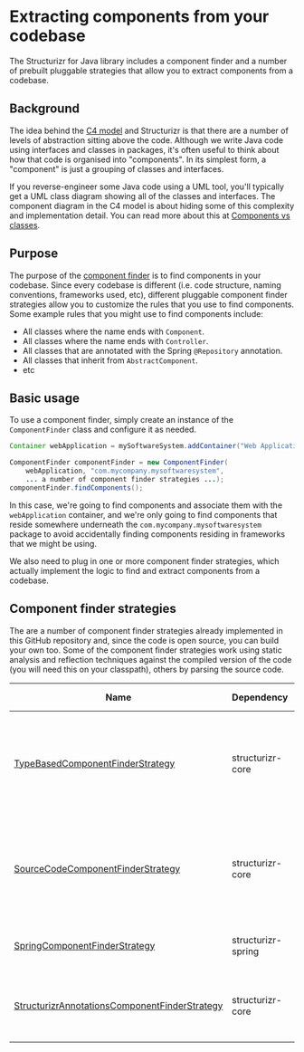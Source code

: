 # Extracting components from your codebase

The Structurizr for Java library includes a component finder and a number of prebuilt pluggable strategies that allow you to extract components from a codebase.

## Background

The idea behind the [C4 model](c4.md) and Structurizr is that there are a number of levels of abstraction sitting above the code. Although we write Java code using interfaces and classes in packages, it's often useful to think about how that code is organised into "components". In its simplest form, a "component" is just a grouping of classes and interfaces.

If you reverse-engineer some Java code using a UML tool, you'll typically get a UML class diagram showing all of the classes and interfaces. The component diagram in the C4 model is about hiding some of this complexity and implementation detail. You can read more about this at [Components vs classes](https://structurizr.com/help/components-vs-classes).

## Purpose

The purpose of the [component finder](https://github.com/structurizr/java/blob/master/structurizr-core/src/com/structurizr/analysis/ComponentFinder.java) is to find components in your codebase. Since every codebase is different (i.e. code structure, naming conventions, frameworks used, etc), different pluggable component finder strategies allow you to customize the rules that you use to find components.
Some example rules that you might use to find components include:

- All classes where the name ends with ```Component```.
- All classes where the name ends with ```Controller```.
- All classes that are annotated with the Spring ```@Repository``` annotation.
- All classes that inherit from ```AbstractComponent```.
- etc

## Basic usage

To use a component finder, simply create an instance of the ```ComponentFinder``` class and configure it as needed.

```java
Container webApplication = mySoftwareSystem.addContainer("Web Application", "Description", "Apache Tomcat 7.x");

ComponentFinder componentFinder = new ComponentFinder(
    webApplication, "com.mycompany.mysoftwaresystem",
    ... a number of component finder strategies ...);
componentFinder.findComponents();
```

In this case, we're going to find components and associate them with the ```webApplication``` container, and we're only going to find components that reside somewhere underneath the ```com.mycompany.mysoftwaresystem``` package to avoid accidentally finding components residing in frameworks that we might be using.

We also need to plug in one or more component finder strategies, which actually implement the logic to find and extract components from a codebase.

## Component finder strategies

The are a number of component finder strategies already implemented in this GitHub repository and, since the code is open source, you can build your own too. Some of the component finder strategies work using static analysis and reflection techniques against the compiled version of the code (you will need this on your classpath), others by parsing the source code.

Name | Dependency | Description | Extracted from
---- | ---------- | ----------- | --------------
[TypeBasedComponentFinderStrategy](https://github.com/structurizr/java/blob/master/structurizr-core/src/com/structurizr/analysis/TypeBasedComponentFinderStrategy.java) | structurizr-core | A component finder strategy that uses type information to find components, based upon a number of pluggable TypeMatcher implementations (e.g. [NameSuffixTypeMatcher](https://github.com/structurizr/java/blob/master/structurizr-core/src/com/structurizr/analysis/NameSuffixTypeMatcher.java), [InterfaceImplementationTypeMatcher](https://github.com/structurizr/java/blob/master/structurizr-core/src/com/structurizr/analysis/InterfaceImplementationTypeMatcher.java), [RegexTypeMatcher](https://github.com/structurizr/java/blob/master/structurizr-core/src/com/structurizr/analysis/RegexTypeMatcher.java) and [AnnotationTypeMatcher](https://github.com/structurizr/java/blob/master/structurizr-core/src/com/structurizr/analysis/AnnotationTypeMatcher.java)). | Compiled bytecode
[SourceCodeComponentFinderStrategy](https://github.com/structurizr/java/blob/master/structurizr-core/src/com/structurizr/analysis/SourceCodeComponentFinderStrategy.java) | structurizr-core | This component finder strategy doesn't really find components, it instead extracts the top-level Javadoc comment from the code so that this can be added to existing component definitions. It also calculates the size of components, based upon the number of lines of source code. | Source code
[SpringComponentFinderStrategy](https://github.com/structurizr/java/blob/master/structurizr-spring/src/com/structurizr/analysis/SpringComponentFinderStrategy.java) | structurizr-spring | Finds types annotated ```@Controller```, ```@RestController```, ```@Component```, ```@Service``` and ```@Repository```, plus classes that extend ```JpaRepository```. | Compiled bytecode
[StructurizrAnnotationsComponentFinderStrategy](structurizr-annotations.md) | structurizr-core | Finds the Structurizr annotations  ```@Component```, ```@UsedByPerson```, ```@UsedBySoftwareSystem```, ```@UsedByContainer```, ```@UsesSoftwareSystem```, ```@UsesContainer``` and ```@UsesComponent```. | Compiled bytecode
